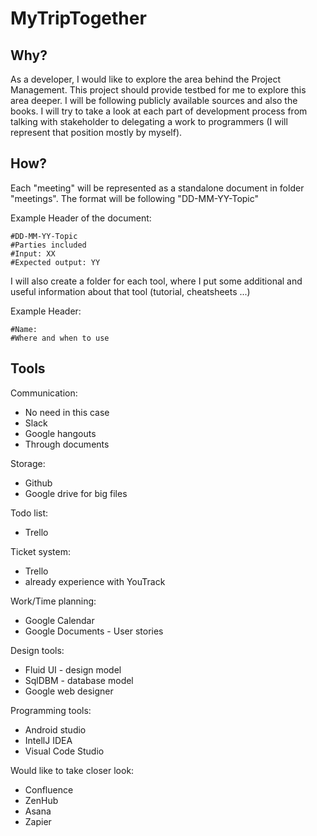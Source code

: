 # MyTripTogether

## Why?

As a developer, I would like to explore the area behind the Project Management. This project should provide testbed for me to explore this area deeper. I will be following publicly available sources and also the books. I will try to take a look at each part of development process from talking with stakeholder to delegating a work to programmers (I will represent that position mostly by myself).

## How?

Each "meeting" will be represented as a standalone document in folder "meetings". The format will be following "DD-MM-YY-Topic"

Example Header of the document:

	#DD-MM-YY-Topic
	#Parties included
	#Input: XX
	#Expected output: YY

I will also create a folder for each tool, where I put some additional and useful information about that tool (tutorial, cheatsheets ...)

Example Header:

	#Name:
	#Where and when to use


## Tools

Communication:

 * No need in this case
 * Slack
 * Google hangouts
 * Through documents 

Storage:

 * Github
 * Google drive for big files

Todo list:

 * Trello

Ticket system:

 * Trello
 * already experience with YouTrack

Work/Time planning:

 * Google Calendar
 * Google Documents - User stories


Design tools:

 * Fluid UI - design model
 * SqlDBM - database model
 * Google web designer


Programming tools:
	
 * Android studio
 * IntellJ IDEA
 * Visual Code Studio

Would like to take closer look:

 * Confluence
 * ZenHub
 * Asana
 * Zapier

